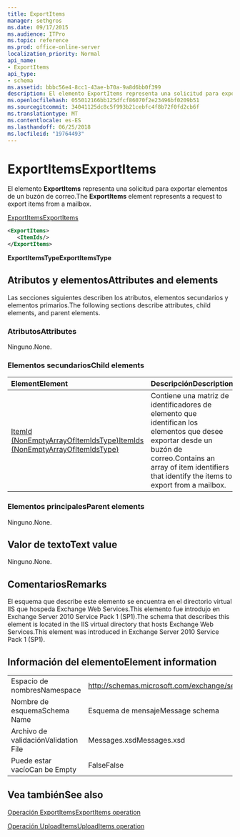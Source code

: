 ```yaml
---
title: ExportItems
manager: sethgros
ms.date: 09/17/2015
ms.audience: ITPro
ms.topic: reference
ms.prod: office-online-server
localization_priority: Normal
api_name:
- ExportItems
api_type:
- schema
ms.assetid: bbbc56e4-8cc1-43ae-b70a-9a8d6bb0f399
description: El elemento ExportItems representa una solicitud para exportar elementos de un buzón de correo.
ms.openlocfilehash: 055012166bb125dfcf86070f2e23496bf0209b51
ms.sourcegitcommit: 34041125dc8c5f993b21cebfc4f8b72f0fd2cb6f
ms.translationtype: MT
ms.contentlocale: es-ES
ms.lasthandoff: 06/25/2018
ms.locfileid: "19764493"
---
```

# <a name="exportitems"></a><span data-ttu-id="f53f6-103">ExportItems</span><span class="sxs-lookup"><span data-stu-id="f53f6-103">ExportItems</span></span>

<span data-ttu-id="f53f6-104">El elemento **ExportItems** representa una solicitud para exportar elementos de un buzón de correo.</span><span class="sxs-lookup"><span data-stu-id="f53f6-104">The **ExportItems** element represents a request to export items from a mailbox.</span></span> 
  
[<span data-ttu-id="f53f6-105">ExportItems</span><span class="sxs-lookup"><span data-stu-id="f53f6-105">ExportItems</span></span>](exportitems.md)
  
```XML
<ExportItems>
   <ItemIds/>
</ExportItems>
```

 <span data-ttu-id="f53f6-106">**ExportItemsType**</span><span class="sxs-lookup"><span data-stu-id="f53f6-106">**ExportItemsType**</span></span>
## <a name="attributes-and-elements"></a><span data-ttu-id="f53f6-107">Atributos y elementos</span><span class="sxs-lookup"><span data-stu-id="f53f6-107">Attributes and elements</span></span>

<span data-ttu-id="f53f6-108">Las secciones siguientes describen los atributos, elementos secundarios y elementos primarios.</span><span class="sxs-lookup"><span data-stu-id="f53f6-108">The following sections describe attributes, child elements, and parent elements.</span></span>
  
### <a name="attributes"></a><span data-ttu-id="f53f6-109">Atributos</span><span class="sxs-lookup"><span data-stu-id="f53f6-109">Attributes</span></span>

<span data-ttu-id="f53f6-110">Ninguno.</span><span class="sxs-lookup"><span data-stu-id="f53f6-110">None.</span></span>
  
### <a name="child-elements"></a><span data-ttu-id="f53f6-111">Elementos secundarios</span><span class="sxs-lookup"><span data-stu-id="f53f6-111">Child elements</span></span>

|<span data-ttu-id="f53f6-112">**Element**</span><span class="sxs-lookup"><span data-stu-id="f53f6-112">**Element**</span></span>|<span data-ttu-id="f53f6-113">**Descripción**</span><span class="sxs-lookup"><span data-stu-id="f53f6-113">**Description**</span></span>|
|:-----|:-----|
|[<span data-ttu-id="f53f6-114">ItemId (NonEmptyArrayOfItemIdsType)</span><span class="sxs-lookup"><span data-stu-id="f53f6-114">ItemIds (NonEmptyArrayOfItemIdsType)</span></span>](itemids-nonemptyarrayofitemidstype.md) <br/> |<span data-ttu-id="f53f6-115">Contiene una matriz de identificadores de elemento que identifican los elementos que desee exportar desde un buzón de correo.</span><span class="sxs-lookup"><span data-stu-id="f53f6-115">Contains an array of item identifiers that identify the items to export from a mailbox.</span></span>  <br/> |
   
### <a name="parent-elements"></a><span data-ttu-id="f53f6-116">Elementos principales</span><span class="sxs-lookup"><span data-stu-id="f53f6-116">Parent elements</span></span>

<span data-ttu-id="f53f6-117">Ninguno.</span><span class="sxs-lookup"><span data-stu-id="f53f6-117">None.</span></span>
  
## <a name="text-value"></a><span data-ttu-id="f53f6-118">Valor de texto</span><span class="sxs-lookup"><span data-stu-id="f53f6-118">Text value</span></span>

<span data-ttu-id="f53f6-119">Ninguno.</span><span class="sxs-lookup"><span data-stu-id="f53f6-119">None.</span></span>
  
## <a name="remarks"></a><span data-ttu-id="f53f6-120">Comentarios</span><span class="sxs-lookup"><span data-stu-id="f53f6-120">Remarks</span></span>

<span data-ttu-id="f53f6-121">El esquema que describe este elemento se encuentra en el directorio virtual IIS que hospeda Exchange Web Services.This elemento fue introdujo en Exchange Server 2010 Service Pack 1 (SP1).</span><span class="sxs-lookup"><span data-stu-id="f53f6-121">The schema that describes this element is located in the IIS virtual directory that hosts Exchange Web Services.This element was introduced in Exchange Server 2010 Service Pack 1 (SP1).</span></span>
  
## <a name="element-information"></a><span data-ttu-id="f53f6-122">Información del elemento</span><span class="sxs-lookup"><span data-stu-id="f53f6-122">Element information</span></span>

|||
|:-----|:-----|
|<span data-ttu-id="f53f6-123">Espacio de nombres</span><span class="sxs-lookup"><span data-stu-id="f53f6-123">Namespace</span></span>  <br/> |http://schemas.microsoft.com/exchange/services/2006/messages  <br/> |
|<span data-ttu-id="f53f6-124">Nombre de esquema</span><span class="sxs-lookup"><span data-stu-id="f53f6-124">Schema Name</span></span>  <br/> |<span data-ttu-id="f53f6-125">Esquema de mensaje</span><span class="sxs-lookup"><span data-stu-id="f53f6-125">Message schema</span></span>  <br/> |
|<span data-ttu-id="f53f6-126">Archivo de validación</span><span class="sxs-lookup"><span data-stu-id="f53f6-126">Validation File</span></span>  <br/> |<span data-ttu-id="f53f6-127">Messages.xsd</span><span class="sxs-lookup"><span data-stu-id="f53f6-127">Messages.xsd</span></span>  <br/> |
|<span data-ttu-id="f53f6-128">Puede estar vacío</span><span class="sxs-lookup"><span data-stu-id="f53f6-128">Can be Empty</span></span>  <br/> |<span data-ttu-id="f53f6-129">False</span><span class="sxs-lookup"><span data-stu-id="f53f6-129">False</span></span>  <br/> |
   
## <a name="see-also"></a><span data-ttu-id="f53f6-130">Vea también</span><span class="sxs-lookup"><span data-stu-id="f53f6-130">See also</span></span>



[<span data-ttu-id="f53f6-131">Operación ExportItems</span><span class="sxs-lookup"><span data-stu-id="f53f6-131">ExportItems operation</span></span>](exportitems-operation.md)
  
[<span data-ttu-id="f53f6-132">Operación UploadItems</span><span class="sxs-lookup"><span data-stu-id="f53f6-132">UploadItems operation</span></span>](uploaditems-operation.md)

